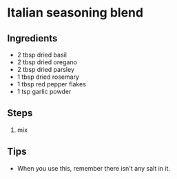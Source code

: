# Italian seasoning blend

## Ingredients
* 2 tbsp dried basil
* 2 tbsp dried oregano
* 2 tbsp dried parsley
* 1 tbsp dried rosemary
* 1 tbsp red pepper flakes
* 1 tsp garlic powder

## Steps
1. mix

## Tips
* When you use this, remember there isn't any salt in it.
